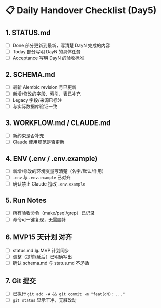 # 📋 Daily Handover Checklist (Day5)

## 1. STATUS.md

- [ ] Done 部分更新到最新，写清楚 DayN 完成的内容
- [ ] Today 部分写明 DayN 的具体任务
- [ ] Acceptance 写明 DayN 的验收标准

## 2. SCHEMA.md

- [ ] 最新 Alembic revision 号已更新
- [ ] 新增/修改的字段、索引、表已补充
- [ ] Legacy 字段/来源已标注
- [ ] 与实际数据库验证一致

## 3. WORKFLOW.md / CLAUDE.md

- [ ] 新约束是否补充
- [ ] Claude 使用规范是否更新

## 4. ENV (.env / .env.example)

- [ ] 新增/修改的环境变量写清楚（名字/默认/作用）
- [ ] `.env` 与 `.env.example` 已对齐
- [ ] 确认禁止 Claude 擅改 `.env.example`

## 5. Run Notes

- [ ] 所有验收命令（make/psql/grep）已记录
- [ ] 命令可一键复现，无需脑补

## 6. MVP15 天计划 对齐

- [ ] status.md 与 MVP 计划同步
- [ ] 调整（提前/延后）已明确写出
- [ ] 确认 schema.md 与 status.md 不矛盾

## 7. Git 提交

- [ ] 已执行 `git add -A && git commit -m "feat(dN): ..."`
- [ ] `git status` 显示干净，无脏改动
